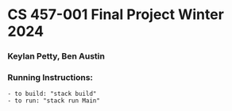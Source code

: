 # CS 457-001 Final Project Winter 2024
### Keylan Petty, Ben Austin 

### Running Instructions: 
    - to build: "stack build" 
    - to run: "stack run Main" 